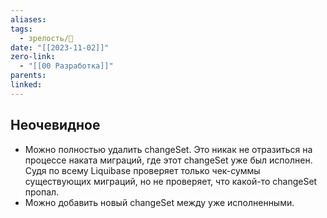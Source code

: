```yaml
---
aliases: 
tags:
  - зрелость/🌱
date: "[[2023-11-02]]"
zero-link:
  - "[[00 Разработка]]"
parents: 
linked:
---
```

## Неочевидное
- Можно полностью удалить changeSet. Это никак не отразиться на процессе наката миграций, где этот changeSet уже был исполнен. Судя по всему Liquibase проверяет только чек-суммы существующих миграций, но не проверяет, что какой-то changeSet пропал.
- Можно добавить новый changeSet между уже исполненными.